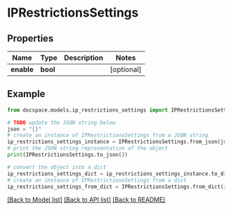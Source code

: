 # IPRestrictionsSettings


## Properties

Name | Type | Description | Notes
------------ | ------------- | ------------- | -------------
**enable** | **bool** |  | [optional] 

## Example

```python
from docspace.models.ip_restrictions_settings import IPRestrictionsSettings

# TODO update the JSON string below
json = "{}"
# create an instance of IPRestrictionsSettings from a JSON string
ip_restrictions_settings_instance = IPRestrictionsSettings.from_json(json)
# print the JSON string representation of the object
print(IPRestrictionsSettings.to_json())

# convert the object into a dict
ip_restrictions_settings_dict = ip_restrictions_settings_instance.to_dict()
# create an instance of IPRestrictionsSettings from a dict
ip_restrictions_settings_from_dict = IPRestrictionsSettings.from_dict(ip_restrictions_settings_dict)
```
[[Back to Model list]](../README.md#documentation-for-models) [[Back to API list]](../README.md#documentation-for-api-endpoints) [[Back to README]](../README.md)


